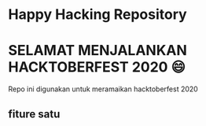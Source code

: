 # Happy Hacking Repository

# SELAMAT MENJALANKAN HACKTOBERFEST 2020 😄

Repo ini digunakan untuk meramaikan hacktoberfest 2020

## fiture satu
